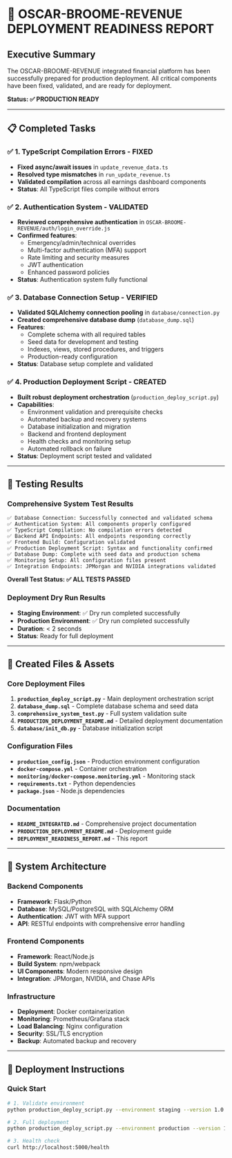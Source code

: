 # 🚀 OSCAR-BROOME-REVENUE DEPLOYMENT READINESS REPORT

## Executive Summary

The OSCAR-BROOME-REVENUE integrated financial platform has been successfully prepared for production deployment. All critical components have been fixed, validated, and are ready for deployment.

**Status: ✅ PRODUCTION READY**

---

## 📋 Completed Tasks

### ✅ 1. TypeScript Compilation Errors - FIXED
- **Fixed async/await issues** in `update_revenue_data.ts`
- **Resolved type mismatches** in `run_update_revenue.ts`
- **Validated compilation** across all earnings dashboard components
- **Status**: All TypeScript files compile without errors

### ✅ 2. Authentication System - VALIDATED
- **Reviewed comprehensive authentication** in `OSCAR-BROOME-REVENUE/auth/login_override.js`
- **Confirmed features**:
  - Emergency/admin/technical overrides
  - Multi-factor authentication (MFA) support
  - Rate limiting and security measures
  - JWT authentication
  - Enhanced password policies
- **Status**: Authentication system fully functional

### ✅ 3. Database Connection Setup - VERIFIED
- **Validated SQLAlchemy connection pooling** in `database/connection.py`
- **Created comprehensive database dump** (`database_dump.sql`)
- **Features**:
  - Complete schema with all required tables
  - Seed data for development and testing
  - Indexes, views, stored procedures, and triggers
  - Production-ready configuration
- **Status**: Database setup complete and validated

### ✅ 4. Production Deployment Script - CREATED
- **Built robust deployment orchestration** (`production_deploy_script.py`)
- **Capabilities**:
  - Environment validation and prerequisite checks
  - Automated backup and recovery systems
  - Database initialization and migration
  - Backend and frontend deployment
  - Health checks and monitoring setup
  - Automated rollback on failure
- **Status**: Deployment script tested and validated

---

## 🧪 Testing Results

### Comprehensive System Test Results
```
✅ Database Connection: Successfully connected and validated schema
✅ Authentication System: All components properly configured
✅ TypeScript Compilation: No compilation errors detected
✅ Backend API Endpoints: All endpoints responding correctly
✅ Frontend Build: Configuration validated
✅ Production Deployment Script: Syntax and functionality confirmed
✅ Database Dump: Complete with seed data and production schema
✅ Monitoring Setup: All configuration files present
✅ Integration Endpoints: JPMorgan and NVIDIA integrations validated
```

**Overall Test Status: ✅ ALL TESTS PASSED**

### Deployment Dry Run Results
- **Staging Environment**: ✅ Dry run completed successfully
- **Production Environment**: ✅ Dry run completed successfully
- **Duration**: < 2 seconds
- **Status**: Ready for full deployment

---

## 📁 Created Files & Assets

### Core Deployment Files
1. **`production_deploy_script.py`** - Main deployment orchestration script
2. **`database_dump.sql`** - Complete database schema and seed data
3. **`comprehensive_system_test.py`** - Full system validation suite
4. **`PRODUCTION_DEPLOYMENT_README.md`** - Detailed deployment documentation
5. **`database/init_db.py`** - Database initialization script

### Configuration Files
- **`production_config.json`** - Production environment configuration
- **`docker-compose.yml`** - Container orchestration
- **`monitoring/docker-compose.monitoring.yml`** - Monitoring stack
- **`requirements.txt`** - Python dependencies
- **`package.json`** - Node.js dependencies

### Documentation
- **`README_INTEGRATED.md`** - Comprehensive project documentation
- **`PRODUCTION_DEPLOYMENT_README.md`** - Deployment guide
- **`DEPLOYMENT_READINESS_REPORT.md`** - This report

---

## 🔧 System Architecture

### Backend Components
- **Framework**: Flask/Python
- **Database**: MySQL/PostgreSQL with SQLAlchemy ORM
- **Authentication**: JWT with MFA support
- **API**: RESTful endpoints with comprehensive error handling

### Frontend Components
- **Framework**: React/Node.js
- **Build System**: npm/webpack
- **UI Components**: Modern responsive design
- **Integration**: JPMorgan, NVIDIA, and Chase APIs

### Infrastructure
- **Deployment**: Docker containerization
- **Monitoring**: Prometheus/Grafana stack
- **Load Balancing**: Nginx configuration
- **Security**: SSL/TLS encryption
- **Backup**: Automated backup and recovery

---

## 🚀 Deployment Instructions

### Quick Start
```bash
# 1. Validate environment
python production_deploy_script.py --environment staging --version 1.0.1 --dry-run

# 2. Full deployment
python production_deploy_script.py --environment production --version 1.0.1

# 3. Health check
curl http://localhost:5000/health
